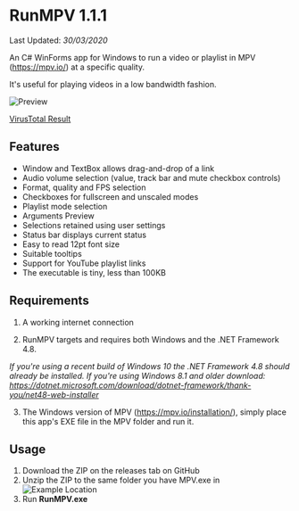 # RunMPV 1.1.1

Last Updated: _30/03/2020_

An C# WinForms app for Windows to run a video or playlist in MPV (https://mpv.io/) at a specific quality.

It's useful for playing videos in a low bandwidth fashion.

![Preview](https://raw.githubusercontent.com/hl2guide/RunMPV/master/Screenshots/main.PNG)

[VirusTotal Result](https://www.virustotal.com/gui/file/0b5bbcab1066fa331a27ce0d4056818e71eae77938368ad6154807cb529625a3/detection)

## Features

- Window and TextBox allows drag-and-drop of a link
- Audio volume selection (value, track bar and mute checkbox controls)
- Format, quality and FPS selection
- Checkboxes for fullscreen and unscaled modes
- Playlist mode selection
- Arguments Preview
- Selections retained using user settings
- Status bar displays current status
- Easy to read 12pt font size
- Suitable tooltips
- Support for YouTube playlist links
- The executable is tiny, less than 100KB

## Requirements

1) A working internet connection

2) RunMPV targets and requires both Windows and the .NET Framework 4.8.

_If you're using a recent build of Windows 10 the .NET Framework 4.8 should already be installed._
_If you're using Windows 8.1 and older download: https://dotnet.microsoft.com/download/dotnet-framework/thank-you/net48-web-installer_

3) The Windows version of MPV (https://mpv.io/installation/), simply place this app's EXE file in the MPV folder and run it.

## Usage

1) Download the ZIP on the releases tab on GitHub
2) Unzip the ZIP to the same folder you have MPV.exe in
![Example Location](https://raw.githubusercontent.com/hl2guide/RunMPV/master/Screenshots/usage.PNG)
3) Run __RunMPV.exe__
